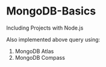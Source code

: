 # MongoDB-Basics
Including Projects with Node.js

Also implemented above query using:
1. MongoDB Atlas
2. MongoDB Compass
